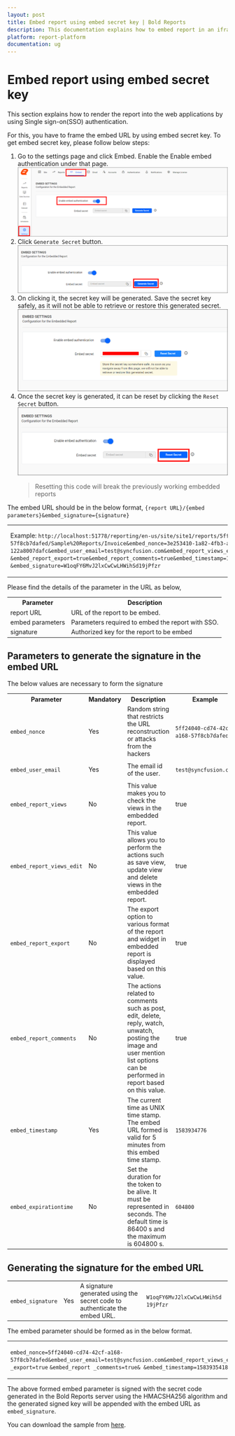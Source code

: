 ```yaml
---
layout: post
title: Embed report using embed secret key | Bold Reports
description: This documentation explains how to embed report in an iframe using Embedded secret key of Bold Reports application.
platform: report-platform
documentation: ug
---
```


# Embed report using embed secret key

This section explains how to render the report into the web applications by using Single sign-on(SSO) authentication.

For this, you have to frame the embed URL by using embed secret key. To get embed secret key, please follow below steps:

1. Go to the settings page and click Embed. Enable the Enable embed authentication under that page.
    ![Embed settings page](/static/assets/on-premise/images/embed-server-reports-in-application/iframe/embed-settings.png)
2. Click `Generate Secret` button.
    ![Generate secret button](/static/assets/on-premise/images/embed-server-reports-in-application/iframe/generate-secret-button.png)
3. On clicking it, the secret key will be generated. Save the secret key safely, as it will not be able to retrieve or restore this generated secret.
    ![Copy secret key](/static/assets/on-premise/images/embed-server-reports-in-application/iframe/copy-secret-key.png)
4. Once the secret key is generated, it can be reset by clicking the `Reset Secret` button.
    ![Reset secret Button](/static/assets/on-premise/images/embed-server-reports-in-application/iframe/reset-secret-button.png)
    > Resetting this code will break the previously working embedded reports

The embed URL should be in the below format,
`{report URL}/{embed parameters}&embed_signature={signature}`

<table>
<tr>
<td>

Example: `http://localhost:51778/reporting/en-us/site/site1/reports/5ff24040-cd74-42cf-a168-57f8cb7dafed/Sample%20Reports/Invoice&embed_nonce=3e253410-1a82-4fb3-a337-122a8007dafc&embed_user_email=test@syncfusion.com&embed_report_views_edit=true&embed_report_views=true`
`&embed_report_export=true&embed_report_comments=true&embed_timestamp=1583928213&embed_expirationtime=100`
`&embed_signature=W1oqFY6MvJ2lxCwCwLHWihSd19jPfzr`

</td>
</tr>
</table>

Please find the details of the parameter in the URL as below,
<table>
<tr>
<th>
Parameter
</th>
<th>
Description
</th>
</tr>
<tr>
<td>
report URL
</td>
<td>
URL of the report to be embed.
</td>
</tr>
<tr>
<td>
embed parameters
</td>
<td>
Parameters required to embed the report with SSO.
</td>
</tr>
<tr>
<td>
signature
</td>
<td>
Authorized key for the report to be embed
</td>
</tr>
</table>

## Parameters to generate the signature in the embed URL

The below values are necessary to form the signature

<table>
<tr>
<th>
Parameter
</th>
<th>
Mandatory
</th>
<th>
Description
</th>
<th>
Example
</th>
</tr>
<tr>
<td>

`embed_nonce`

</td>
<td>
Yes
</td>
<td>
Random string that restricts the URL reconstruction or attacks from the hackers
</td>
<td>

`5ff24040-cd74-42cf-a168-57f8cb7dafed`

</td>
</tr>
<tr>
<td>

`embed_user_email`

</td>
<td>
Yes
</td>
<td>
The email id of the user.
</td>
<td>

`test@syncfusion.com`

</td>
</tr>
<tr>
<td>

`embed_report_views`

</td>
<td>
No
</td>
<td>
This value makes you to check the views in the embedded report.
</td>
<td>
true
</td>
</tr>
<tr>
<td>

`embed_report_views_edit`

</td>
<td>
No
</td>
<td>
This value allows you to perform the actions such as save view, update view and delete views in the embedded report.
</td>
<td>
true
</td>
</tr>
<tr>
<td>

`embed_report_export`

</td>
<td>
No
</td>
<td>
The export option to various format of the report and widget in embedded report is displayed based on this value.
</td>
<td>
true
</td>
</tr>
<tr>
<td>

`embed_report_comments`

</td>
<td>
No
</td>
<td>
The actions related to comments such as post, edit, delete, reply, watch, unwatch, posting the image and user mention list options can be performed in report based on this value.
</td>
<td>
true
</td>
</tr>
<tr>
<td>

`embed_timestamp`

</td>
<td>
Yes
</td>
<td>
The current time as UNIX time stamp. The embed URL formed is valid for 5 minutes from this embed time stamp.
</td>
<td>

`1583934776`

</td>
</tr>
<tr>
<td>

`embed_expirationtime`

</td>
<td>
No
</td>
<td>
Set the duration for the token to be alive. It must be represented in seconds. The default time is 86400 s and the maximum is 604800 s.
</td>
<td>

`604800`

</td>
</tr>
</table>

## Generating the signature for the embed URL

<table>
<td>

`embed_signature`

</td>
<td>
Yes
</td>
<td>
A signature generated using the secret code to authenticate the embed URL.
</td>
<td>

`W1oqFY6MvJ2lxCwCwLHWihSd`
`19jPfzr`

</td>
</tr>
</table>

The embed parameter should be formed as in the below format.

<table>
<tr>
<td>

`embed_nonce=5ff24040-cd74-42cf-a168-57f8cb7dafed&embed_user_email=test@syncfusion.com&embed_report_views_edit=true&embed_report_views=true&embed_report _export=true`
`&embed_report _comments=true& &embed_timestamp=1583935418&embed_expirationtime=100`

</td>
</tr>
</table>

The above formed embed parameter is signed with the secret code generated in the Bold Reports server using the HMACSHA256 algorithm and the generated signed key will be appended with the embed URL as `embed_signature`.

You can download the sample from [here](https://www.syncfusion.com/downloads/support/directtrac/general/ze/Embedreportusingsso1343889418).